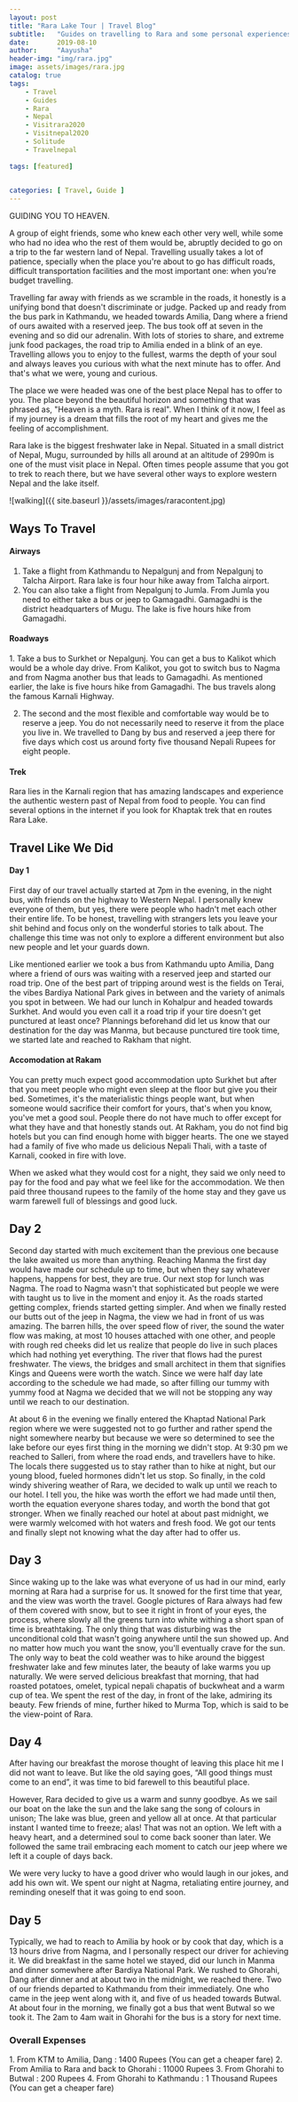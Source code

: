 ```yaml
---
layout: post
title: "Rara Lake Tour | Travel Blog"
subtitle:   "Guides on travelling to Rara and some personal experiences. "
date:       2019-08-10 
author:     "Aayusha"
header-img: "img/rara.jpg"
image: assets/images/rara.jpg
catalog: true
tags:
    - Travel
    - Guides
    - Rara
    - Nepal
    - Visitrara2020
    - Visitnepal2020
    - Solitude
    - Travelnepal
    
tags: [featured]

  
categories: [ Travel, Guide ]
---
```


GUIDING YOU TO HEAVEN.

A group of eight friends, some who knew each other very well, while some who had no idea who the rest of them would be, abruptly decided to go on a trip to the far western land of Nepal.
Travelling usually takes a lot of patience, specially when the place you're about to go has difficult roads, difficult transportation facilities and the most important one: when you're budget travelling.

Travelling far away with friends as we scramble in the roads, it honestly is a unifying bond that doesn't discriminate or judge. Packed up and ready from the bus park in Kathmandu, we headed towards Amilia, Dang where a friend of ours awaited with a reserved jeep.
The bus took off at seven in the evening and so did our adrenalin. With lots of stories to share, and extreme junk food packages, the road trip to Amilia ended in a blink of an eye.
Travelling allows you to enjoy to the fullest, warms the depth of your soul and always leaves you curious with what the next minute has to offer. And that's what we were, young and curious.

The place we were headed was one of the best place Nepal has to offer to you. The place beyond the beautiful horizon and something that was phrased as, "Heaven is a myth. Rara is real". When I think of it now, I feel as if my journey is a dream that fills
the root of my heart and gives me the feeling of accomplishment.

Rara lake is the biggest freshwater lake in Nepal. Situated in a small district of Nepal, Mugu, surrounded by hills all around at an altitude of 2990m is one of the must visit place in Nepal. Often times people assume that you got to trek to reach there,
but we have several other ways to explore western Nepal and the lake itself.

![walking]({{ site.baseurl }}/assets/images/raracontent.jpg)

<h2 class="text-primary">Ways To Travel</h2> 
 
<h4 class="text-primary">Airways</h4>  

1. Take a flight from Kathmandu to Nepalgunj and from Nepalgunj to Talcha Airport. Rara lake is four hour hike away from Talcha airport. 
2. You can also take a flight from Nepalgunj to Jumla. From Jumla you need to either take a bus or jeep to Gamagadhi. Gamagadhi is the district headquarters of Mugu. The lake is five hours hike from Gamagadhi. 

<h4 class="text-primary">Roadways</h4>  
1. Take a bus to Surkhet or Nepalgunj. You can get a bus to Kalikot which would be a whole day drive. From Kalikot, you got to switch bus to Nagma and from Nagma another bus that leads to Gamagadhi. As mentioned earlier, the lake is five hours hike from Gamagadhi. 
The bus travels along the famous Karnali Highway. 

2. The second and the most flexible and comfortable way would be to reserve a jeep. You do not necessarily need to reserve it from the place you live in. We travelled to Dang by bus and 
reserved a jeep there for five days which cost us around forty five thousand Nepali Rupees for eight people.

<h4 class="text-primary">Trek</h4> 
Rara lies in the Karnali region that has amazing landscapes and experience the authentic western past of Nepal from food to people. 
You can find several options in the internet if you look for Khaptak trek that en routes Rara Lake. 

<h2 class="text-primary">Travel Like We Did</h2> 

<h4 class="text-primary">Day 1</h4> 
First day of our travel actually started at 7pm in the evening, in the night bus, with friends on the highway to Western Nepal. I personally knew everyone of them, but yes, there were people who hadn't met each other their entire life.
To be honest, travelling with strangers lets you leave your shit behind and focus only on the wonderful stories to talk about. The challenge this time was not only to explore a different environment but also new people and let your guards down.

Like mentioned earlier we took a bus from Kathmandu upto Amilia, Dang where a friend of ours was waiting with a reserved jeep and started our road trip.
One of the best part of tripping around west is the fields on Terai, the vibes Bardiya National Park gives in between and the variety of animals you spot in between. We had our lunch in Kohalpur and headed towards Surkhet. And would you even call it a road trip if your tire doesn't get punctured at least once? Plannings beforehand did let us know that our destination for the day was Manma,
but because punctured tire took time, we started late and reached to Rakham that night.

<h4 class="text-primary">Accomodation at Rakam</h4> 
You can pretty much expect good accommodation upto Surkhet but after that you meet people who might even sleep at the floor but give you their bed. Sometimes, it's the materialistic things people want, but when someone would sacrifice their comfort for yours, that's when you know, you've met a good soul. 
People there do not have much to offer except for what they have and that honestly stands out. At Rakham, you do not find big hotels but you can find enough home with bigger hearts. The one we stayed had a family of five who made us delicious Nepali Thali, with a taste of Karnali, cooked in fire with love. 

When we asked what they would cost for a night, they said we only need to pay for the food and pay what we feel like for the accommodation. We then paid three thousand rupees to the family of the home stay and they gave us warm farewell full of blessings and good luck. 

<h2 class="text-primary">Day 2</h2> 

Second day started with much excitement than the previous one because the lake awaited us more than anything. Reaching Manma the first day would have made our schedule up to time, but when they say whatever happens, happens for best, they are true. Our next stop for lunch was Nagma. The road to Nagma wasn't that sophisticated but people we were with taught us to live in the moment and enjoy it. As the roads started getting complex,
friends started getting simpler. And when we finally rested our butts out of the jeep in Nagma, the view we had in front of us was amazing. The barren hills, the over speed flow of river, the sound the water flow was making, at most 10 houses attached with one other, and people with rough red cheeks did let us realize that people do live in such places which had nothing yet everything. The river that flows had the purest freshwater.
The views, the bridges and small architect in them that signifies Kings and Queens were worth the watch. Since we were half day late according to the schedule we had made, so after filling our tummy with yummy food at Nagma we decided that we will not be stopping any way until we reach to our destination.

At about 6 in the evening we finally entered the Khaptad National Park region where we were suggested not to go further and rather spend the night somewhere
nearby but because we were so determined to see the lake before our eyes first thing in the morning we didn't stop. At 9:30 pm we reached to Salleri, from where the road ends, and travellers have to hike. The locals there suggested us to stay rather than to hike at night, but our young blood, fueled hormones didn't let us stop. So finally, in the cold windy shivering weather of Rara, we decided to walk up until we reach to our hotel. I tell you, the hike was worth the effort we had made
until then, worth the equation everyone shares today, and worth the bond that got stronger. When we finally reached our hotel at about past midnight, we were warmly welcomed with hot waters and fresh food. We got our tents and finally slept not knowing what the day after had to offer us.

<h2 class="text-primary">Day 3</h2> 

Since waking up to the lake was what everyone of us had in our mind, early morning at Rara had a surprise for us. It snowed for the first time that year, and the view was worth the travel. Google pictures of Rara always had few of them covered with snow, but to see it right in front of your eyes, the process, where slowly all the greens turn into white withing a short span of time is breathtaking. The only thing that was disturbing was the unconditional cold that 
wasn't going anywhere until the sun showed up. And no matter how much you want the snow, you'll eventually crave for the sun. The only way to beat the cold weather was to hike around the biggest freshwater lake and few minutes later, the beauty of lake warms you up naturally. We were served delicious breakfast that morning, that had roasted potatoes, omelet, typical nepali chapatis of buckwheat and a warm cup of tea. We spent the rest of the day, in front of the lake, 
admiring its beauty. Few friends of mine, further hiked to Murma Top, which is said to be the view-point of Rara. 

<h2 class="text-primary">Day 4</h2> 

After having our breakfast the morose thought of leaving this place hit me I did not want to leave. But like the old saying goes, “All good things must come to an end”, it was time to bid farewell to this beautiful place. 

However, Rara decided to give us a warm and sunny goodbye. As we sail our boat on the lake the sun and the lake sang the song of colours in unison; The lake was blue, green and yellow all at once. At that particular instant I wanted time to freeze; alas! That was not an option. We left with a heavy heart, and a determined soul to come back sooner than later. We followed the same trail embracing each moment to catch our jeep where we left it a couple of days back. 

We were very lucky to have a good driver who would laugh in our jokes, and add his own wit. We spent our night at Nagma, retaliating entire journey, and reminding oneself that it was going to end soon.

<h2 class="text-primary">Day 5</h2> 
Typically, we had to reach to Amilia by hook or by cook that day, which is a 13 hours drive from Nagma, and I personally respect our driver for achieving it. We did breakfast in the same hotel we stayed,
did our lunch in Manma and dinner somewhere after Bardiya National Park. We rushed to Ghorahi, Dang after dinner and at about two in the midnight, we reached there. Two of our friends departed to Kathmandu from their immediately. One who came in the jeep went along with it, and five of us headed towards Butwal. At about four in the morning, we finally got a bus that went Butwal so we took it. The 2am to 4am wait in Ghorahi for the bus is a story for next time.
 
<h3 class="text-primary">Overall Expenses</h3> 
1. From KTM to Amilia, Dang : 1400 Rupees (You can get a cheaper fare)
2. From Amilia to Rara and back to Ghorahi : 11000 Rupees 
3. From Ghorahi to Butwal : 200 Rupees 
4. From Ghorahi to Kathmandu : 1 Thousand Rupees (You can get a cheaper fare)
  

